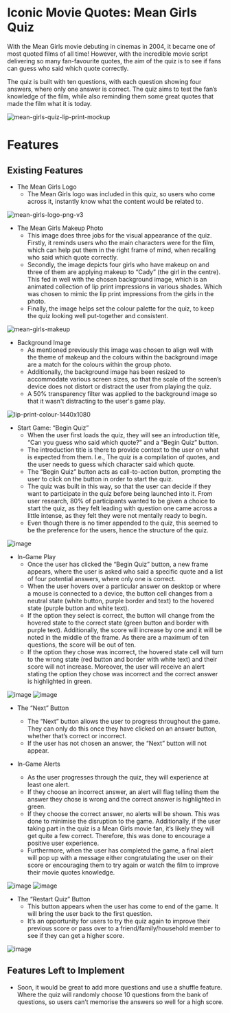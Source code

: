 # Iconic Movie Quotes: Mean Girls Quiz

With the Mean Girls movie debuting in cinemas in 2004, it became one of most quoted films of all time! However, with the incredible movie script delivering so many fan-favourite quotes, the aim of the quiz is to see if fans can guess who said which quote correctly.

The quiz is built with ten questions, with each question showing four answers, where only one answer is correct. The quiz aims to test the fan’s knowledge of the film, while also reminding them some great quotes that made the film what it is today.

![mean-girls-quiz-lip-print-mockup](https://user-images.githubusercontent.com/81588887/128765473-4338f841-55a6-402d-a766-1d1d518e82de.jpg)

# Features

## Existing Features
* The Mean Girls Logo
  * The Mean Girls logo was included in this quiz, so users who come across it, instantly know what the content would be related to.

![mean-girls-logo-png-v3](https://user-images.githubusercontent.com/81588887/128765641-0bcf52d3-e21e-49ee-b724-f3500ec38279.png)

* The Mean Girls Makeup Photo
  * This image does three jobs for the visual appearance of the quiz. Firstly, it reminds users who the main characters were for the film, which can help put them in the right frame of mind, when recalling who said which quote correctly. 
  * Secondly, the image depicts four girls who have makeup on and three of them are applying makeup to “Cady” (the girl in the centre). This fed in well with the chosen background image, which is an animated collection of lip print impressions in various shades. Which was chosen to mimic the lip print impressions from the girls in the photo.
  * Finally, the image helps set the colour palette for the quiz, to keep the quiz looking well put-together and consistent.

![mean-girls-makeup](https://user-images.githubusercontent.com/81588887/128765799-42b2ddac-fea1-46b4-a8da-d2fbc8815f15.png)

* Background Image
  * As mentioned previously this image was chosen to align well with the theme of makeup and the colours within the background image are a match for the colours within the group photo.
  * Additionally, the background image has been resized to accommodate various screen sizes, so that the scale of the screen’s device does not distort or distract the user from playing the quiz.
  * A 50% transparency filter was applied to the background image so that it wasn't distracting to the user's game play.

![lip-print-colour-1440x1080](https://user-images.githubusercontent.com/81588887/128766140-78667f96-d6ee-4d84-b388-042b9605769c.png)

* Start Game: “Begin Quiz”
  * When the user first loads the quiz, they will see an introduction title, “Can you guess who said which quote?” and a “Begin Quiz” button.
  * The introduction title is there to provide context to the user on what is expected from them. I.e., The quiz is a compilation of quotes, and the user needs to guess which character said which quote.
  * The “Begin Quiz” button acts as call-to-action button, prompting the user to click on the button in order to start the quiz.
  * The quiz was built in this way, so that the user can decide if they want to participate in the quiz before being launched into it. From user research, 80% of participants wanted to be given a choice to start the quiz, as they felt leading with question one came across a little intense, as they felt they were not mentally ready to begin. 
  * Even though there is no timer appended to the quiz, this seemed to be the preference for the users, hence the structure of the quiz.

![image](https://user-images.githubusercontent.com/81588887/128766618-a6a74290-4a7a-4d66-ba85-6d840b3d68aa.png)

* In-Game Play
  * Once the user has clicked the “Begin Quiz” button, a new frame appears, where the user is asked who said a specific quote and a list of four potential answers, where only one is correct.
  * When the user hovers over a particular answer on desktop or where a mouse is connected to a device, the button cell changes from a neutral state (white button, purple border and text) to the hovered state (purple button and white text).
  * If the option they select is correct, the button will change from the hovered state to the correct state (green button and border with purple text). Additionally, the score will increase by one and it will be noted in the middle of the frame. As there are a maximum of ten questions, the score will be out of ten.
  * If the option they chose was incorrect, the hovered state cell will turn to the wrong state (red button and border with white text) and their score will not increase. Moreover, the user will receive an alert stating the option they chose was incorrect and the correct answer is highlighted in green.

![image](https://user-images.githubusercontent.com/81588887/128768081-566d7ea1-c7b0-4b97-b547-f7304d0d12bd.png)
![image](https://user-images.githubusercontent.com/81588887/128768426-bdec0018-7f5a-4bf3-8f24-2e142eb2af2e.png)

* The “Next” Button
  * The “Next” button allows the user to progress throughout the game. They can only do this once they have clicked on an answer button, whether that’s correct or incorrect.
  * If the user has not chosen an answer, the “Next” button will not appear.

* In-Game Alerts
  * As the user progresses through the quiz, they will experience at least one alert.
  * If they choose an incorrect answer, an alert will flag telling them the answer they chose is wrong and the correct answer is highlighted in green.
  * If they choose the correct answer, no alerts will be shown. This was done to minimise the disruption to the game. Additionally, if the user taking part in the quiz is a Mean Girls movie fan, it’s likely they will get quite a few correct. Therefore, this was done to encourage a positive user experience.
  * Furthermore, when the user has completed the game, a final alert will pop up with a message either congratulating the user on their score or encouraging them to try again or watch the film to improve their movie quotes knowledge.

![image](https://user-images.githubusercontent.com/81588887/128769124-d11d2bcf-8374-44c8-a339-4c4ea7b94ec7.png)
![image](https://user-images.githubusercontent.com/81588887/128769212-67d5fcc8-b58d-4421-a1e1-2f1660df5302.png)

* The “Restart Quiz” Button
  * This button appears when the user has come to end of the game. It will bring the user back to the first question.
  * It’s an opportunity for users to try the quiz again to improve their previous score or pass over to a friend/family/household member to see if they can get a higher score.

![image](https://user-images.githubusercontent.com/81588887/128769408-b2a20a63-db14-4210-a769-750664e5c96b.png)

## Features Left to Implement
* Soon, it would be great to add more questions and use a shuffle feature. Where the quiz will randomly choose 10 questions from the bank of questions, so users can’t memorise the answers so well for a high score.






